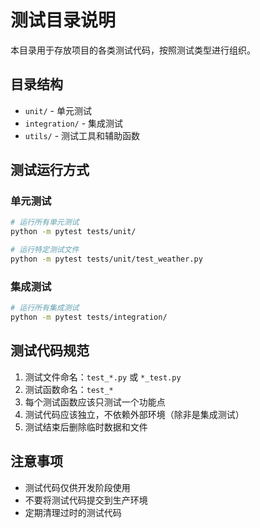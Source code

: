 # 测试目录说明

本目录用于存放项目的各类测试代码，按照测试类型进行组织。

## 目录结构

- `unit/` - 单元测试
- `integration/` - 集成测试
- `utils/` - 测试工具和辅助函数

## 测试运行方式

### 单元测试
```bash
# 运行所有单元测试
python -m pytest tests/unit/

# 运行特定测试文件
python -m pytest tests/unit/test_weather.py
```

### 集成测试
```bash
# 运行所有集成测试
python -m pytest tests/integration/
```

## 测试代码规范

1. 测试文件命名：`test_*.py` 或 `*_test.py`
2. 测试函数命名：`test_*`
3. 每个测试函数应该只测试一个功能点
4. 测试代码应该独立，不依赖外部环境（除非是集成测试）
5. 测试结束后删除临时数据和文件

## 注意事项

- 测试代码仅供开发阶段使用
- 不要将测试代码提交到生产环境
- 定期清理过时的测试代码